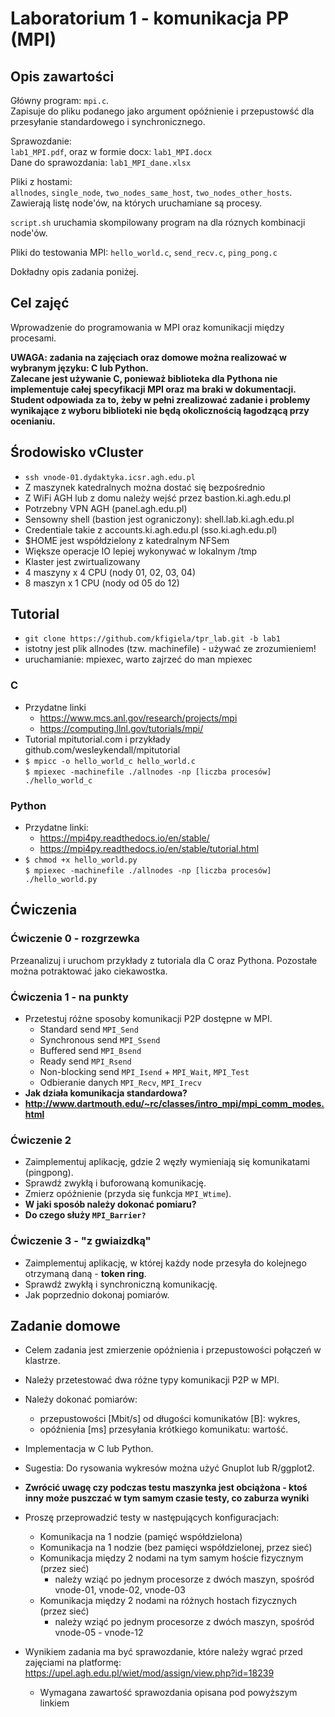 # Laboratorium 1 - komunikacja PP (MPI)

## Opis zawartości
Główny program: `mpi.c`.  
Zapisuje do pliku podanego jako argument opóźnienie i przepustowść dla przesyłanie standardowego i synchronicznego.  

Sprawozdanie:  
`lab1_MPI.pdf`, oraz w formie docx: `lab1_MPI.docx`  
Dane do sprawozdania: `lab1_MPI_dane.xlsx`

Pliki z hostami:  
`allnodes`, `single_node`, `two_nodes_same_host`, `two_nodes_other_hosts`.  
Zawierają listę node'ów, na których uruchamiane są procesy.

`script.sh` uruchamia skompilowany program na dla róznych kombinacji node'ów.

Pliki do testowania MPI: 
`hello_world.c`, `send_recv.c`, `ping_pong.c`

Dokładny opis zadania poniżej.

## Cel zajęć
Wprowadzenie do programowania w MPI oraz komunikacji między procesami.

**UWAGA: zadania na zajęciach oraz domowe można realizować w wybranym języku: C lub Python.  
Zalecane jest używanie C, ponieważ biblioteka dla Pythona nie implementuje całej specyfikacji MPI oraz ma braki w dokumentacji.  
Student odpowiada za to, żeby w pełni zrealizować zadanie i problemy wynikające z wyboru biblioteki nie będą okolicznością łagodzącą przy ocenianiu.**  

## Środowisko vCluster
 - `ssh vnode-01.dydaktyka.icsr.agh.edu.pl`
 - Z maszynek katedralnych można dostać się bezpośrednio
 - Z WiFi AGH lub z domu należy wejść przez bastion.ki.agh.edu.pl
 - Potrzebny VPN AGH (panel.agh.edu.pl)
 - Sensowny shell (bastion jest ograniczony): shell.lab.ki.agh.edu.pl
 - Credentiale takie z accounts.ki.agh.edu.pl (sso.ki.agh.edu.pl)
 - $HOME jest współdzielony z katedralnym NFSem
 - Większe operacje IO lepiej wykonywać w lokalnym /tmp
 - Klaster jest zwirtualizowany
 - 4 maszyny x 4 CPU (nody 01, 02, 03, 04)
 - 8 maszyn x 1 CPU (nody od 05 do 12)

## Tutorial
 - `git clone https://github.com/kfigiela/tpr_lab.git -b lab1`
 - istotny jest plik allnodes (tzw. machinefile) - używać ze zrozumieniem!
 - uruchamianie: mpiexec, warto zajrzeć do man mpiexec

### C
 - Przydatne linki
    - https://www.mcs.anl.gov/research/projects/mpi
    - https://computing.llnl.gov/tutorials/mpi/
 - Tutorial mpitutorial.com i przykłady github.com/wesleykendall/mpitutorial
 - `$ mpicc -o hello_world_c hello_world.c`  
   `$ mpiexec -machinefile ./allnodes -np [liczba procesów] ./hello_world_c`

### Python
 - Przydatne linki:
    - https://mpi4py.readthedocs.io/en/stable/
    - https://mpi4py.readthedocs.io/en/stable/tutorial.html
 - `$ chmod +x hello_world.py`  
   `$ mpiexec -machinefile ./allnodes -np [liczba procesów] ./hello_world.py`

## Ćwiczenia

### Ćwiczenie 0 - rozgrzewka
Przeanalizuj i uruchom przykłady z tutoriala dla C oraz Pythona. Pozostałe można potraktować jako ciekawostka.

### Ćwiczenia 1 - na punkty
 - Przetestuj różne sposoby komunikacji P2P dostępne w MPI.
    - Standard send `MPI_Send`
    - Synchronous send `MPI_Ssend`
    - Buffered send `MPI_Bsend`
    - Ready send `MPI_Rsend`
    - Non-blocking send `MPI_Isend` + `MPI_Wait`, `MPI_Test`
    - Odbieranie danych `MPI_Recv`, `MPI_Irecv`
 - **Jak działa komunikacja standardowa?**
 - **http://www.dartmouth.edu/~rc/classes/intro_mpi/mpi_comm_modes.html**

### Ćwiczenie 2
 - Zaimplementuj aplikację, gdzie 2 węzły wymieniają się komunikatami (pingpong).
 - Sprawdź zwykłą i buforowaną komunikację.
 - Zmierz opóźnienie (przyda się funkcja `MPI_Wtime`).
 - **W jaki sposób należy dokonać pomiaru?**
 - **Do czego służy `MPI_Barrier?`**

### Ćwiczenie 3 - "z gwiaizdką"
 - Zaimplementuj aplikację, w której każdy node przesyła do kolejnego otrzymaną daną - **token ring**.
 - Sprawdź zwykłą i synchroniczną komunikację.
 - Jak poprzednio dokonaj pomiarów.

## Zadanie domowe
 - Celem zadania jest zmierzenie opóźnienia i przepustowości połączeń w klastrze.

 - Należy przetestować dwa różne typy komunikacji P2P w MPI.
 - Należy dokonać pomiarów:
    - przepustowości [Mbit/s] od długości komunikatów [B]: wykres,
    - opóźnienia [ms] przesyłania krótkiego komunikatu: wartość.
 - Implementacja w C lub Python.
 - Sugestia: Do rysowania wykresów można użyć Gnuplot lub R/ggplot2.
 - **Zwrócić uwagę czy podczas testu maszynka jest obciążona - ktoś inny może puszczać w tym samym czasie testy, co zaburza wyniki**
 - Proszę przeprowadzić testy w następujących konfiguracjach:
    - Komunikacja na 1 nodzie (pamięć współdzielona)
    - Komunikacja na 1 nodzie (bez pamięci współdzielonej, przez sieć)
    - Komunikacja między 2 nodami na tym samym hoście fizycznym (przez sieć)
       - należy wziąć po jednym procesorze z dwóch maszyn, spośród vnode-01, vnode-02, vnode-03
    - Komunikacja między 2 nodami na różnych hostach fizycznych (przez sieć)
       - należy wziąć po jednym procesorze z dwóch maszyn, spośród vnode-05 - vnode-12
 - Wynikiem zadania ma być sprawozdanie, które należy wgrać przed zajęciami na platformę: https://upel.agh.edu.pl/wiet/mod/assign/view.php?id=18239
    - Wymagana zawartość sprawozdania opisana pod powyższym linkiem
